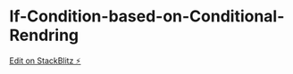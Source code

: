 # If-Condition-based-on-Conditional-Rendring

[Edit on StackBlitz ⚡️](https://stackblitz.com/edit/react-s47ffe)